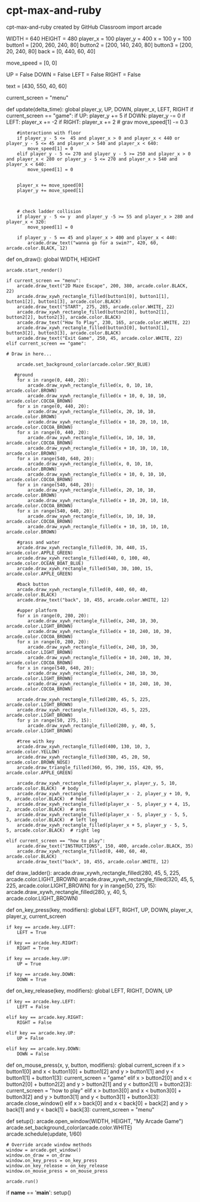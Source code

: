 # cpt-max-and-ruby
cpt-max-and-ruby created by GitHub Classroom
import arcade


WIDTH = 640
HEIGHT = 480
player_x = 100
player_y = 400
x = 100
y = 100
button1 = [200, 260, 240, 80]
button2 = [200, 140, 240, 80]
button3 = [200, 20, 240, 80]
back = [0, 440, 60, 40]

move_speed = [0, 0]

UP = False
DOWN = False
LEFT = False
RIGHT = False

text = [430, 550, 40, 60]

current_screen = "menu"

def update(delta_time):
    global player_y, UP, DOWN, player_x, LEFT, RIGHT
    if current_screen == "game":
        if UP:
            player_y += 5
        if DOWN:
            player_y -= 0
        if LEFT:
            player_x += -2
        if RIGHT:
            player_x += 2
        # grav
        move_speed[1] -= 0.3

        #interactionn with floor
        if player_y - 5 <=  45 and player_x > 0 and player_x < 440 or player_y - 5 <= 45 and player_x > 540 and player_x < 640:
            move_speed[1] = 0
        elif player_y - 5 <= 270 and player_y - 5 >= 250 and player_x > 0 and player_x < 280 or player_y - 5 <= 270 and player_x > 540 and player_x < 640:
            move_speed[1] = 0


        player_x += move_speed[0]
        player_y += move_speed[1]



        # check ladder collision
        if player_y - 5 <= y  and player_y -5 >= 55 and player_x > 280 and player_x < 320:
            move_speed[1] = 0

        if player_y - 5 == 45 and player_x > 400 and player_x < 440:
            arcade.draw_text("wanna go for a swim?", 420, 60, arcade.color.BLACK, 12)

def on_draw():
    global WIDTH, HEIGHT

    arcade.start_render()

    if current_screen == "menu":
        arcade.draw_text("2D Maze Escape", 200, 380, arcade.color.BLACK, 22)
        arcade.draw_xywh_rectangle_filled(button1[0], button1[1], button1[2], button1[3], arcade.color.BLACK)
        arcade.draw_text("START", 275, 285, arcade.color.WHITE, 22)
        arcade.draw_xywh_rectangle_filled(button2[0], button2[1], button2[2], button2[3], arcade.color.BLACK)
        arcade.draw_text("How To Play", 230, 165, arcade.color.WHITE, 22)
        arcade.draw_xywh_rectangle_filled(button3[0], button3[1], button3[2], button3[3], arcade.color.BLACK)
        arcade.draw_text("Exit Game", 250, 45, arcade.color.WHITE, 22)
    elif current_screen == "game":

    # Draw in here...

        arcade.set_background_color(arcade.color.SKY_BLUE)

       #ground
        for x in range(0, 440, 20):
            arcade.draw_xywh_rectangle_filled(x, 0, 10, 10, arcade.color.BROWN)
            arcade.draw_xywh_rectangle_filled(x + 10, 0, 10, 10, arcade.color.COCOA_BROWN)
        for x in range(0, 440, 20):
            arcade.draw_xywh_rectangle_filled(x, 20, 10, 10, arcade.color.BROWN)
            arcade.draw_xywh_rectangle_filled(x + 10, 20, 10, 10, arcade.color.COCOA_BROWN)
        for x in range(0, 440, 20):
            arcade.draw_xywh_rectangle_filled(x, 10, 10, 10, arcade.color.COCOA_BROWN)
            arcade.draw_xywh_rectangle_filled(x + 10, 10, 10, 10, arcade.color.BROWN)
        for x in range(540, 640, 20):
            arcade.draw_xywh_rectangle_filled(x, 0, 10, 10, arcade.color.BROWN)
            arcade.draw_xywh_rectangle_filled(x + 10, 0, 10, 10, arcade.color.COCOA_BROWN)
        for x in range(540, 640, 20):
            arcade.draw_xywh_rectangle_filled(x, 20, 10, 10, arcade.color.BROWN)
            arcade.draw_xywh_rectangle_filled(x + 10, 20, 10, 10, arcade.color.COCOA_BROWN)
        for x in range(540, 640, 20):
            arcade.draw_xywh_rectangle_filled(x, 10, 10, 10, arcade.color.COCOA_BROWN)
            arcade.draw_xywh_rectangle_filled(x + 10, 10, 10, 10, arcade.color.BROWN)

        #grass and water
        arcade.draw_xywh_rectangle_filled(0, 30, 440, 15, arcade.color.APPLE_GREEN)
        arcade.draw_xywh_rectangle_filled(440, 0, 100, 40, arcade.color.OCEAN_BOAT_BLUE)
        arcade.draw_xywh_rectangle_filled(540, 30, 100, 15, arcade.color.APPLE_GREEN)

        #back button
        arcade.draw_xywh_rectangle_filled(0, 440, 60, 40, arcade.color.BLACK)
        arcade.draw_text("back", 10, 455, arcade.color.WHITE, 12)

        #upper platform
        for x in range(0, 280, 20):
            arcade.draw_xywh_rectangle_filled(x, 240, 10, 30, arcade.color.LIGHT_BROWN)
            arcade.draw_xywh_rectangle_filled(x + 10, 240, 10, 30, arcade.color.COCOA_BROWN)
        for x in range(0, 280, 20):
            arcade.draw_xywh_rectangle_filled(x, 240, 10, 30, arcade.color.LIGHT_BROWN)
            arcade.draw_xywh_rectangle_filled(x + 10, 240, 10, 30, arcade.color.COCOA_BROWN)
        for x in range(540, 640, 20):
            arcade.draw_xywh_rectangle_filled(x, 240, 10, 30, arcade.color.LIGHT_BROWN)
            arcade.draw_xywh_rectangle_filled(x + 10, 240, 10, 30, arcade.color.COCOA_BROWN)

        arcade.draw_xywh_rectangle_filled(280, 45, 5, 225, arcade.color.LIGHT_BROWN)
        arcade.draw_xywh_rectangle_filled(320, 45, 5, 225, arcade.color.LIGHT_BROWN)
        for y in range(50, 275, 15):
            arcade.draw_xywh_rectangle_filled(280, y, 40, 5, arcade.color.LIGHT_BROWN)

        #tree with key
        arcade.draw_xywh_rectangle_filled(400, 130, 10, 3, arcade.color.YELLOW)
        arcade.draw_xywh_rectangle_filled(380, 45, 20, 50, arcade.color.BROWN_NOSE)
        arcade.draw_triangle_filled(360, 95, 390, 155, 420, 95, arcade.color.APPLE_GREEN)

        arcade.draw_xywh_rectangle_filled(player_x, player_y, 5, 10, arcade.color.BLACK)  # body
        arcade.draw_xywh_rectangle_filled(player_x - 2, player_y + 10, 9, 9, arcade.color.BLACK)  # head
        arcade.draw_xywh_rectangle_filled(player_x - 5, player_y + 4, 15, 2, arcade.color.BLACK)  # arms
        arcade.draw_xywh_rectangle_filled(player_x - 5, player_y - 5, 5, 5, arcade.color.BLACK)  # left leg
        arcade.draw_xywh_rectangle_filled(player_x + 5, player_y - 5, 5, 5, arcade.color.BLACK)  # right leg

    elif current_screen == "how to play":
        arcade.draw_text("INSTRUCTIONS", 150, 400, arcade.color.BLACK, 35)
        arcade.draw_xywh_rectangle_filled(0, 440, 60, 40, arcade.color.BLACK)
        arcade.draw_text("back", 10, 455, arcade.color.WHITE, 12)

def draw_ladder():
    arcade.draw_xywh_rectangle_filled(280, 45, 5, 225, arcade.color.LIGHT_BROWN)
    arcade.draw_xywh_rectangle_filled(320, 45, 5, 225, arcade.color.LIGHT_BROWN)
    for y in range(50, 275, 15):
        arcade.draw_xywh_rectangle_filled(280, y, 40, 5, arcade.color.LIGHT_BROWN)



def on_key_press(key, modifiers):
    global LEFT, RIGHT, UP, DOWN, player_x, player_y, current_screen

    if key == arcade.key.LEFT:
        LEFT = True

    if key == arcade.key.RIGHT:
        RIGHT = True

    if key == arcade.key.UP:
        UP = True

    if key == arcade.key.DOWN:
        DOWN = True



def on_key_release(key, modifiers):
    global LEFT, RIGHT, DOWN, UP

    if key == arcade.key.LEFT:
        LEFT = False

    elif key == arcade.key.RIGHT:
        RIGHT = False

    elif key == arcade.key.UP:
        UP = False

    elif key == arcade.key.DOWN:
        DOWN = False



def on_mouse_press(x, y, button, modifiers):
    global current_screen
    if x > button1[0] and x < button1[0] + button1[2] and y > button1[1] and y < button1[1] + button1[3]:
        current_screen = "game"
    elif x > button2[0] and x < button2[0] + button2[2] and y > button2[1] and y < button2[1] + button2[3]:
        current_screen = "how to play"
    elif x > button3[0] and x < button3[0] + button3[2] and y > button3[1] and y < button3[1] + button3[3]:
        arcade.close_window()
    elif x > back[0] and x < back[0] + back[2] and y > back[1] and y < back[1] + back[3]:
        current_screen = "menu"


def setup():
    arcade.open_window(WIDTH, HEIGHT, "My Arcade Game")
    arcade.set_background_color(arcade.color.WHITE)
    arcade.schedule(update, 1/60)

    # Override arcade window methods
    window = arcade.get_window()
    window.on_draw = on_draw
    window.on_key_press = on_key_press
    window.on_key_release = on_key_release
    window.on_mouse_press = on_mouse_press

    arcade.run()


if __name__ == '__main__':
    setup()

